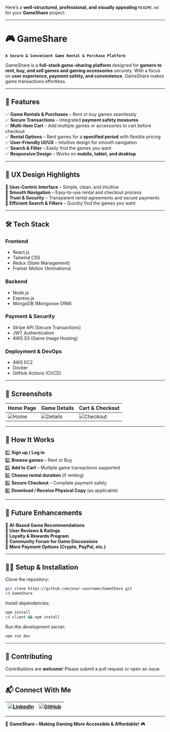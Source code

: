 Here’s a **well-structured, professional, and visually appealing** `README.md` for your **GameShare** project:  

---

# 🎮 GameShare  

**`A Secure & Convenient Game Rental & Purchase Platform`**  

GameShare is a **full-stack game-sharing platform** designed for **gamers to rent, buy, and sell games and gaming accessories** securely. With a focus on **user experience, payment safety, and convenience**, GameShare makes game transactions effortless.  

---

## 🚀 Features  

✅ **Game Rentals & Purchases** – Rent or buy games seamlessly  
✅ **Secure Transactions** – Integrated **payment safety measures**  
✅ **Multi-Item Cart** – Add multiple games or accessories to cart before checkout  
✅ **Rental Options** – Rent games for a **specified period** with flexible pricing  
✅ **User-Friendly UI/UX** – Intuitive design for smooth navigation  
✅ **Search & Filter** – Easily find the games you want  
✅ **Responsive Design** – Works on **mobile, tablet, and desktop**  

---

## 🎨 UX Design Highlights  

🔹 **User-Centric Interface** – Simple, clean, and intuitive  
🔹 **Smooth Navigation** – Easy-to-use rental and checkout process  
🔹 **Trust & Security** – Transparent rental agreements and secure payments  
🔹 **Efficient Search & Filters** – Quickly find the games you want  

---

## 🛠 Tech Stack  

### **Frontend**  
- React.js  
- Tailwind CSS  
- Redux (State Management)  
- Framer Motion (Animations)  

### **Backend**  
- Node.js  
- Express.js  
- MongoDB (Mongoose ORM)  

### **Payment & Security**  
- Stripe API (Secure Transactions)  
- JWT Authentication  
- AWS S3 (Game Image Hosting)  

### **Deployment & DevOps**  
- AWS EC2  
- Docker  
- GitHub Actions (CI/CD)  

---

## 📸 Screenshots  

| Home Page | Game Details | Cart & Checkout |  
|-----------|-------------|-----------------|  
| ![Home](https://via.placeholder.com/300) | ![Details](https://via.placeholder.com/300) | ![Checkout](https://via.placeholder.com/300) |  

---

## 🛒 How It Works  

1️⃣ **Sign up / Log in**  
2️⃣ **Browse games** – Rent or Buy  
3️⃣ **Add to Cart** – Multiple game transactions supported  
4️⃣ **Choose rental duration** (if renting)  
5️⃣ **Secure Checkout** – Complete payment safely  
6️⃣ **Download / Receive Physical Copy** (as applicable)  

---

## 📌 Future Enhancements  

🚀 **AI-Based Game Recommendations**  
🚀 **User Reviews & Ratings**  
🚀 **Loyalty & Rewards Program**  
🚀 **Community Forum for Game Discussions**  
🚀 **More Payment Options (Crypto, PayPal, etc.)**  

---

## 👨‍💻 Setup & Installation  

Clone the repository:  
```bash
git clone https://github.com/your-username/GameShare.git
cd GameShare
```

Install dependencies:  
```bash
npm install
cd client && npm install
```

Run the development server:  
```bash
npm run dev
```

---

## 🤝 Contributing  

Contributions are **welcome**! Please submit a pull request or open an issue.  

---

## 📬 Connect With Me  

| [![LinkedIn](https://img.shields.io/badge/LinkedIn-0077B5?style=for-the-badge&logo=linkedin&logoColor=white)](https://www.linkedin.com/in/vikshitkode/) | [![GitHub](https://img.shields.io/badge/GitHub-181717?style=for-the-badge&logo=github&logoColor=white)](https://github.com/vikshitkode) |  
|---|---|  

---

🚀 **GameShare – Making Gaming More Accessible & Affordable!** 🎮  
